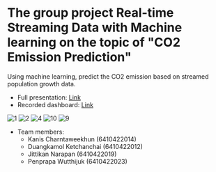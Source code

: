 # The group project Real-time Streaming Data with Machine learning on the topic of "CO2 Emission Prediction"
Using machine learning, predict the CO2 emission based on streamed population growth data.
- Full presentation: [Link](https://youtu.be/40Ml94FfRL4)
- Recorded dashboard: [Link](https://www.youtube.com/watch?v=40Ml94FfRL4&t=631s)

![1](https://user-images.githubusercontent.com/94279787/210960792-f046b1d3-b293-4730-9d52-573b6fe8dca2.png)
![2](https://user-images.githubusercontent.com/94279787/210960867-fa479624-82bc-4803-bd3d-0e122d88ede3.png)
![4](https://user-images.githubusercontent.com/94279787/210961244-30c128da-d860-40ff-888d-880a63383179.png)
![10](https://user-images.githubusercontent.com/94279787/210961315-2f9f9f41-f037-4d87-bbfe-29fd0b5783e9.png)
![9](https://user-images.githubusercontent.com/94279787/210961329-c6e8fc78-9d97-41d8-b2f6-422846369820.png)

- Team members:
  - Kanis Charntaweekhun (6410422014)
  - Duangkamol Ketchanchai (6410422012)
  - Jittikan Narapan (6410422019)
  - Penprapa Wutthijuk (6410422023)


